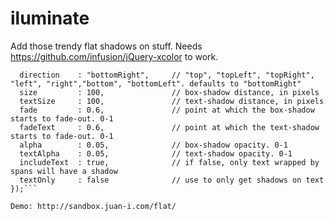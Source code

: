 iluminate
=========

Add those trendy flat shadows on stuff. Needs https://github.com/infusion/jQuery-xcolor to work.

```$(".enlighten").iluminate({
  direction    : "bottomRight",		// "top", "topLeft", "topRight", "left", "right","bottom", "bottomLeft". defaults to "bottomRight"
  size         : 100, 				// box-shadow distance, in pixels
  textSize     : 100,				// text-shadow distance, in pixels
  fade         : 0.6,				// point at which the box-shadow starts to fade-out. 0-1
  fadeText     : 0.6,				// point at which the text-shadow starts to fade-out. 0-1
  alpha        : 0.05,				// box-shadow opacity. 0-1
  textAlpha    : 0.05, 				// text-shadow opacity. 0-1
  includeText  : true,				// if false, only text wrapped by spans will have a shadow
  textOnly     : false				// use to only get shadows on text
});```

Demo: http://sandbox.juan-i.com/flat/
